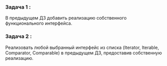 ### Задача 1 :
В предыдущем ДЗ добавить реализацию собственного функционального интерфейса.

### Задача 2 :
Реализовать любой выбранный интерфейс из списка (Iterator<E>, Iterable<E>, Comparator<E>, Comparable<E>) в предыдущем ДЗ, предоставив собственную реализацию.

